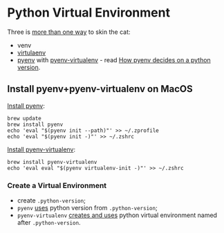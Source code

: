 # Python Virtual Environment

Three is [more than one
way](https://bas.codes/posts/python-virtualenv-venv-pip-pyenv-poetry) to skin
the cat:

* venv
* [virtulaenv](https://virtualenv.pypa.io/en/latest/)
* [pyenv](https://github.com/pyenv/pyenv) with
[pyenv-virtualenv](https://github.com/pyenv/pyenv-virtualenv) -
read [How pyenv decides on a python
version](https://github.com/pyenv/pyenv#choosing-the-python-version).

## Install pyenv+pyenv-virtualenv on MacOS

[Install pyenv](https://github.com/pyenv/pyenv#homebrew-in-macos):

```
brew update
brew install pyenv
echo 'eval "$(pyenv init --path)"' >> ~/.zprofile
echo 'eval "$(pyenv init -)"' >> ~/.zshrc
```

[Install pyenv-virtualenv](https://github.com/pyenv/pyenv-virtualenv#installing-with-homebrew-for-macos-users):
```
brew install pyenv-virtualenv
echo 'eval eval "$(pyenv virtualenv-init -)"' >> ~/.zshrc
```

### Create a Virtual Environment

* create `.python-version`;
* `pyenv`
[uses](https://github.com/pyenv/pyenv#choosing-the-python-version)
python version from `.python-version`;
* `pyenv-virtualenv` [creates and
uses](https://github.com/pyenv/pyenv-virtualenv#activate-virtualenv)
python virtual environment named after `.python-version`.
